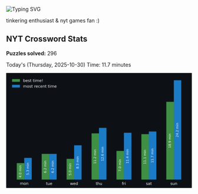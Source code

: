 ![Typing SVG](https://readme-typing-svg.demolab.com?font=Fira+Code&size=16&pause=700&color=FFFFFF&width=435&lines=hi+i'm+aimee!;nice+to+see+you+here!)

tinkering enthusiast & nyt games fan :)
<!-- START NYT-STATS -->
## NYT Crossword Stats
**Puzzles solved:** 296

Today's (Thursday, 2025-10-30) Time: 11.7 minutes


![Solve Times](./nyt_stats_graph.png)
<!-- END NYT-STATS -->
